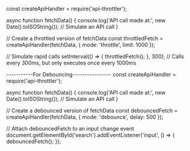 
const createApiHandler = require('api-throttler');

async function fetchData() {
  console.log('API call made at:', new Date().toISOString());
  // Simulate an API call
}

// Create a throttled version of fetchData
const throttledFetch = createApiHandler(fetchData, { mode: 'throttle', limit: 1000 });

// Simulate rapid calls
setInterval(() => {
  throttledFetch();
}, 300); // Calls every 300ms, but only executes once every 1000ms



-----------For Debouncing----------------
const createApiHandler = require('api-throttler');

async function fetchData() {
  console.log('API call made at:', new Date().toISOString());
  // Simulate an API call
}

// Create a debounced version of fetchData
const debouncedFetch = createApiHandler(fetchData, { mode: 'debounce', delay: 500 });

// Attach debouncedFetch to an input change event
document.getElementById('search').addEventListener('input', () => {
  debouncedFetch();
});

